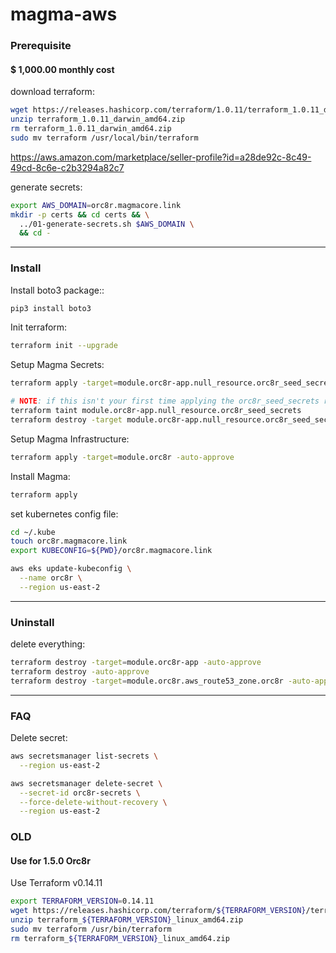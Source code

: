 # magma-aws

### Prerequisite

#### $ 1,000.00 monthly cost

download terraform:
```bash
wget https://releases.hashicorp.com/terraform/1.0.11/terraform_1.0.11_darwin_amd64.zip
unzip terraform_1.0.11_darwin_amd64.zip
rm terraform_1.0.11_darwin_amd64.zip
sudo mv terraform /usr/local/bin/terraform
```

https://aws.amazon.com/marketplace/seller-profile?id=a28de92c-8c49-49cd-8c6e-c2b3294a82c7

generate secrets:
```bash
export AWS_DOMAIN=orc8r.magmacore.link
mkdir -p certs && cd certs && \
  ../01-generate-secrets.sh $AWS_DOMAIN \
  && cd -
```
---

### Install

Install boto3 package::
```bash
pip3 install boto3
```

Init terraform:
```bash
terraform init --upgrade
```

Setup Magma Secrets:
```bash
terraform apply -target=module.orc8r-app.null_resource.orc8r_seed_secrets -auto-approve

# NOTE: if this isn't your first time applying the orc8r_seed_secrets resource, you'll need to first 
terraform taint module.orc8r-app.null_resource.orc8r_seed_secrets
terraform destroy -target module.orc8r-app.null_resource.orc8r_seed_secrets
```

Setup Magma Infrastructure:
```bash
terraform apply -target=module.orc8r -auto-approve
```

Install Magma:
```bash
terraform apply
```

set kubernetes config file:
```bash
cd ~/.kube
touch orc8r.magmacore.link
export KUBECONFIG=${PWD}/orc8r.magmacore.link

aws eks update-kubeconfig \
  --name orc8r \
  --region us-east-2
```
---

### Uninstall

delete everything:
```bash
terraform destroy -target=module.orc8r-app -auto-approve
terraform destroy -auto-approve
terraform destroy -target=module.orc8r.aws_route53_zone.orc8r -auto-approve
```
---

### FAQ

Delete secret:
```bash
aws secretsmanager list-secrets \
  --region us-east-2

aws secretsmanager delete-secret \
  --secret-id orc8r-secrets \
  --force-delete-without-recovery \
  --region us-east-2
```

### OLD

#### Use for 1.5.0 Orc8r

Use Terraform v0.14.11
```bash
export TERRAFORM_VERSION=0.14.11
wget https://releases.hashicorp.com/terraform/${TERRAFORM_VERSION}/terraform_${TERRAFORM_VERSION}_linux_amd64.zip
unzip terraform_${TERRAFORM_VERSION}_linux_amd64.zip
sudo mv terraform /usr/bin/terraform
rm terraform_${TERRAFORM_VERSION}_linux_amd64.zip
```
